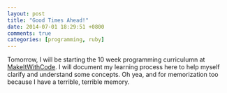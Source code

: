 ```yaml
---
layout: post
title: "Good Times Ahead!"
date: 2014-07-01 18:29:51 +0800
comments: true
categories: [programming, ruby]
---
```


Tomorrow, I will be starting the 10 week programming curriculumn at <a href="https://www.makeitwithcode.com/" target="_blank">MakeItWithCode</a>. I will document my learning process here to help myself clarify and understand some concepts. Oh yea, and for memorization too because I have a terrible, terrible memory.

<!--more-->

